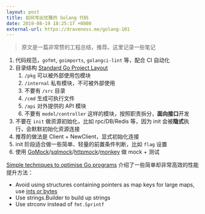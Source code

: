 ```yaml
---
layout: post
title: 如何写出优雅的 Golang 代码
date: 2019-08-19 18:25:17 +0800
external-url: https://draveness.me/golang-101
---
```


> 原文是一篇非常赞的工程总结，推荐。这里记录一些笔记

1. 代码规范，`gofmt`, `goimports`, `golangci-lint` 等，配合 CI 自动化
2. 目录结构 [Standard Go Project Layout](https://github.com/golang-standards/project-layout)
    1. `/pkg` 可以被外部使用包模块
    2. `/internal` 私有模块，不可被外部使用
    3. 不要有 `/src` 目录
    4. `/cmd` 生成可执行文件
    5. `/api` 对外提供的 API 模块
    6. 不要有 `model/controller` 这样的模块，按照职责拆分，**面向接口**开发
3. 不要在 `init` 做资源初始化，比如 rpc/DB/Redis 等，因为 init 会被**隐式**执行，会默默初始化资源连接
4. 推荐的做法是 Client + NewClient，显式初始化连接
5. init 阶段适合做一些简单、轻量的前置条件判断，比如 `flag` 设置
6. 使用 [GoMock](https://github.com/golang/mock)/[sqlmock](https://github.com/DATA-DOG/go-sqlmock)/[httpmock](https://github.com/jarcoal/httpmock)/[monkey](https://github.com/bouk/monkey) 做 mock + 测试

[Simple techniques to optimise Go programs](https://stephen.sh/posts/quick-go-performance-improvements) 介绍了一些简单却非常高效的性能提升方法：

- Avoid using structures containing pointers as map keys for large maps, use [ints or bytes](https://medium.com/@rf_14423/did-the-big-allocations-of-ram-contain-pointers-directly-or-indirectly-actual-pointers-strings-76ed28c0bc92)
- Use strings.Builder to build up strings
- Use strconv instead of `fmt.Sprintf`

